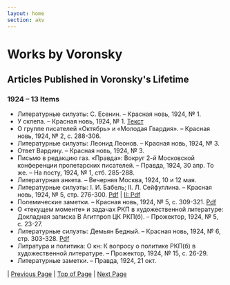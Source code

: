 ```yaml
---
layout: home
section: akv
---
```

# Works by Voronsky
## Articles Published in Voronsky's Lifetime

### 1924 – 13 Items

- Литературные силуэты: С. Есенин. – Красная новь, 1924, № 1.
- У склепа. – Красная новь, 1924, № 1. [Текст](Texts/AKV_U%20sklepa.pdf)
- О группе писателей «Октябрь» и «Молодая Гвардия». – Красная новь, 1924, № 2, с. 288-306.
- Литературные силуэты: Леонид Леонов. – Красная новь, 1924, № 3.
- Ответ Вардину. – Красная новь, 1924, № 3.
- Письмо в редакцию газ. «Правда»: Вокруг 2-й Московской конференции пролетарских писателей. – Правда, 1924, 30 апр.
  То же. – На посту, 1924, № 1, стб. 285-288.
- Литературная анкета. – Вечерняя Москва, 1924, 10 и 12 мая.
- Литературные силуэты: I. И. Бабель; II. Л. Сейфуллина. – Красная новь, 1924, № 5, стр. 276-300. [Pdf](../Texts/AKV_Babel1924.pdf) \| [II: Pdf](../Texts/AKV_Seifullina1924.pdf)
- Полемические заметки. – Красная новь, 1924, № 5, с. 309-321. [Pdf](../Texts/AKV_PolemicalRemarks1924.pdf)
- О «текущем моменте» и задачах РКП в художественной литературе: Докладная записка В Агитпроп ЦК РКП(б). – Прожектор, 1924, № 5, с. 23-27.
- Литературные силуэты: Демьян Бедный. – Красная новь, 1924, № 6, стр. 303-328. [Pdf](../Texts/AKV_Bednyi1924.pdf)
- Литратура и политика: О кн: К вопросу о политике РКП(б) в художественной литературе. – Прожектор, 1924, № 15, с. 26-29.
- Литературные заметки. – Правда, 1924, 21 окт.

| [Previous Page](BiblioArt1923.html) | [Top of Page](#) | [Next Page](BiblioArt1925.html)
